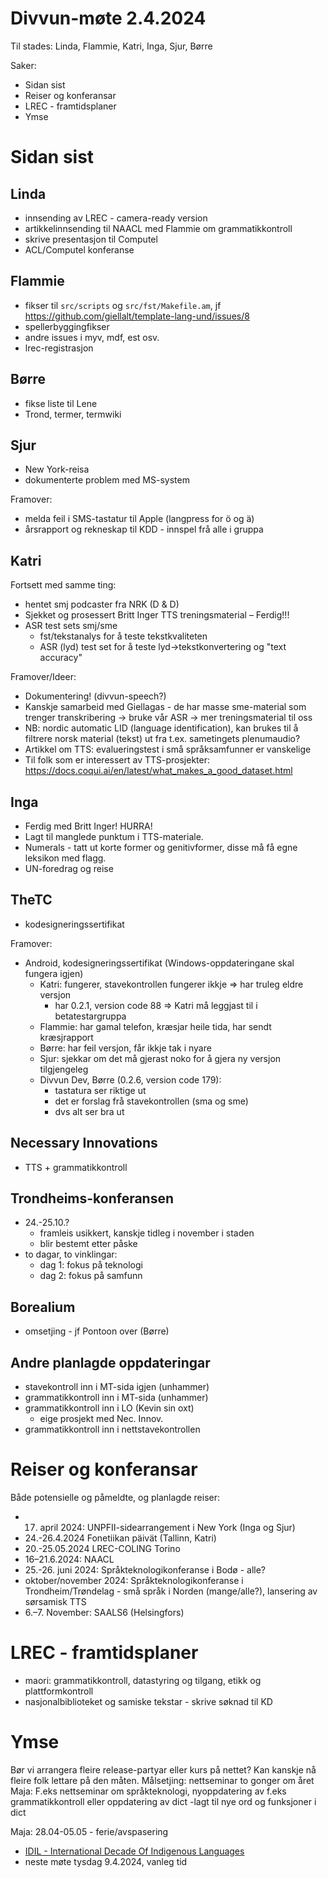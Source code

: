 # Divvun-møte 2.4.2024

Til stades: Linda, Flammie, Katri, Inga, Sjur, Børre

Saker:

- Sidan sist
- Reiser og konferansar
- LREC - framtidsplaner
- Ymse

# Sidan sist

## Linda
- innsending av LREC - camera-ready version
- artikkelinnsending til NAACL med Flammie om grammatikkontroll
- skrive presentasjon til Computel 
- ACL/Computel konferanse

## Flammie

- fikser til `src/scripts` og `src/fst/Makefile.am`, jf <https://github.com/giellalt/template-lang-und/issues/8>
- spellerbyggingfikser
- andre issues i myv, mdf, est osv.
- lrec-registrasjon

## Børre

- fikse liste til Lene
- Trond, termer, termwiki

## Sjur

- New York-reisa
- dokumenterte problem med MS-system

Framover:
- melda feil i SMS-tastatur til Apple (langpress for ö og ä)
- årsrapport og rekneskap til KDD - innspel frå alle i gruppa

## Katri

Fortsett med samme ting:
- hentet smj podcaster fra NRK (D & D)
- Sjekket og prosessert Britt Inger TTS treningsmaterial – Ferdig!!! 
- ASR test sets smj/sme
    - fst/tekstanalys for å teste tekstkvaliteten
    - ASR (lyd) test set for å teste lyd->tekstkonvertering og "text accuracy"

Framover/Ideer:

- Dokumentering! (divvun-speech?)
- Kanskje samarbeid med Giellagas - de har masse sme-material som trenger transkribering -> bruke vår ASR -> mer treningsmaterial til oss
- NB: nordic automatic LID (language identification), kan brukes til å filtrere norsk material (tekst) ut fra t.ex. sametingets plenumaudio?
- Artikkel om TTS: evalueringstest i små språksamfunner er vanskelige
- Til folk som er interessert av TTS-prosjekter: <https://docs.coqui.ai/en/latest/what_makes_a_good_dataset.html>

## Inga

- Ferdig med Britt Inger! HURRA!
- Lagt til manglede punktum i TTS-materiale. 
- Numerals - tatt ut korte former og genitivformer, disse må få egne leksikon med flagg.
- UN-foredrag og reise

## TheTC

- kodesigneringssertifikat

Framover:

- Android, kodesigneringssertifikat (Windows-oppdateringane skal fungera igjen)
    - Katri: fungerer, stavekontrollen fungerer ikkje => har truleg eldre versjon
        - har 0.2.1, version code 88 => Katri må leggjast til i betatestargruppa
    - Flammie: har gamal telefon, kræsjar heile tida, har sendt kræsjrapport
    - Børre: har feil versjon, får ikkje tak i nyare
    - Sjur: sjekkar om det må gjerast noko for å gjera ny versjon tilgjengeleg
    - Divvun Dev, Børre (0.2.6, version code 179):
        - tastatura ser riktige ut
        - det er forslag frå stavekontrollen (sma og sme)
        - dvs alt ser bra ut

## Necessary Innovations

- TTS + grammatikkontroll

## Trondheims-konferansen

- 24.-25.10.?
    - framleis usikkert, kanskje tidleg i november i staden
    - blir bestemt etter påske
- to dagar, to vinklingar:
    - dag 1: fokus på teknologi
    - dag 2: fokus på samfunn

## Borealium

- omsetjing - jf Pontoon over (Børre)

## Andre planlagde oppdateringar

- stavekontroll inn i MT-sida igjen (unhammer)
- grammatikkontroll inn i MT-sida (unhammer)
- grammatikkontroll inn i LO (Kevin sin oxt)
    - eige prosjekt med Nec. Innov.
- grammatikkontroll inn i nettstavekontrollen

# Reiser og konferansar

Både potensielle og påmeldte, og planlagde reiser:

- 17. april 2024: UNPFII-sidearrangement i New York (Inga og Sjur)
- 24.-26.4.2024 Fonetiikan päivät (Tallinn, Katri)
- 20.-25.05.2024 LREC-COLING Torino
- 16–21.6.2024: NAACL
- 25.-26. juni 2024: Språkteknologikonferanse i Bodø - alle?
- oktober/november 2024: Språkteknologikonferanse i Trondheim/Trøndelag - små språk i Norden (mange/alle?), lansering av sørsamisk TTS
- 6.–7. November: SAALS6 (Helsingfors)

# LREC - framtidsplaner

- maori: grammatikkontroll, datastyring og tilgang, etikk og plattformkontroll
- nasjonalbiblioteket og samiske tekstar - skrive søknad til KD

# Ymse

Bør vi arrangera fleire release-partyar eller kurs på nettet? Kan kanskje nå fleire folk lettare på den måten. Målsetjing: nettseminar to gonger om året
Maja: F.eks nettseminar om språkteknologi, nyoppdatering av f.eks grammatikkontroll eller oppdatering av dict -lagt til nye ord og funksjoner i dict

Maja: 28.04-05.05 - ferie/avspasering 

- [IDIL - International Decade Of Indigenous Languages](https://fpcc.ca/stories/the-decade-of-indigenous-languages/)
- neste møte tysdag 9.4.2024, vanleg tid
